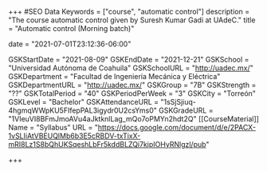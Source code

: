 +++
#SEO Data
Keywords = ["course", "automatic control"]
description = "The course automatic control given by Suresh Kumar Gadi at UAdeC."
title = "Automatic control (Morning batch)"

date = "2021-07-01T23:12:36-06:00"

GSKStartDate = "2021-08-09"
GSKEndDate = "2021-12-21"
GSKSchool = "Universidad Autónoma de Coahuila"
GSKSchoolURL = "http://uadec.mx/"
GSKDepartment = "Facultad de Ingeniería Mecánica y Eléctrica"
GSKDepartmentURL = "http://uadec.mx/"
GSKGroup = "7B"
GSKStrength = "??"
GSKTotalPeriod = "40"
GSKPeriodPerWeek = "3"
GSKCity = "Torreón"
GSKLevel = "Bachelor"
GSKAttendanceURL = "1sSjSjiuq-4hgmqWWpKU5FIfepPAL3igydr0U2csYms0"
GSKGradeURL = "1VIeuVI8BFmJmoAVu4aJktknlLag_mQo7oPMYn2hdt2Q"
[[CourseMaterial]]
    Name = "Syllabus"
    URL = "https://docs.google.com/document/d/e/2PACX-1vSLIiAtVBEUQlMb6b3E5cRBDV-txTixX-mRI8Lz1S8bQhUKSqeshLbFr5kddBLZQi7kipIOHyRNlgzl/pub"

+++